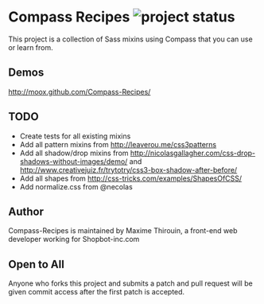 # Compass Recipes ![project status](http://stillmaintained.com/MoOx/Compass-Recipes.png) #

This project is a collection of Sass mixins using Compass that you can use or learn from.

## Demos

http://moox.github.com/Compass-Recipes/

## TODO
* Create tests for all existing mixins
* Add all pattern mixins from http://leaverou.me/css3patterns
* Add all shadow/drop mixins from http://nicolasgallagher.com/css-drop-shadows-without-images/demo/ and http://www.creativejuiz.fr/trytotry/css3-box-shadow-after-before/
* Add all shapes from http://css-tricks.com/examples/ShapesOfCSS/
* Add normalize.css from @necolas

## Author
 
Compass-Recipes is maintained by Maxime Thirouin, a front-end web developer working for Shopbot-inc.com

## Open to All
Anyone who forks this project and submits a patch and pull request will be given commit access after the first patch is accepted.